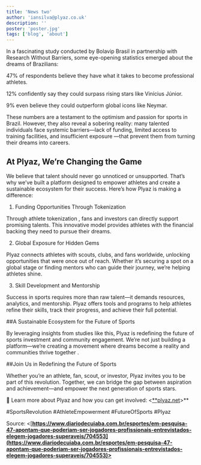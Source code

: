 ```yaml
---
title: 'News two'
author: 'iansilva@plyaz.co.uk'
description: ''
poster: 'poster.jpg'
tags: ['blog', 'about']
---
```


In a fascinating study conducted by Bolavip Brasil in partnership with Research Without Barriers, some eye-opening statistics emerged about the dreams of Brazilians:

47% of respondents believe they have what it takes to become professional athletes.

12% confidently say they could surpass rising stars like Vinícius Júnior.

9% even believe they could outperform global icons like Neymar.

These numbers are a testament to the optimism and passion for sports in Brazil. However, they also reveal a sobering reality: many talented individuals face systemic barriers—lack of funding, limited access to training facilities, and insufficient exposure —that prevent them from turning their dreams into careers.

## At Plyaz, We’re Changing the Game

We believe that talent should never go unnoticed or unsupported. That’s why we’ve built a platform designed to empower athletes and create a sustainable ecosystem for their success. Here’s how Plyaz is making a difference:

1. Funding Opportunities Through Tokenization

Through athlete tokenization , fans and investors can directly support promising talents. This innovative model provides athletes with the financial backing they need to pursue their dreams.

2. Global Exposure for Hidden Gems

Plyaz connects athletes with scouts, clubs, and fans worldwide, unlocking opportunities that were once out of reach. Whether it’s securing a spot on a global stage or finding mentors who can guide their journey, we’re helping athletes shine.

3. Skill Development and Mentorship

Success in sports requires more than raw talent—it demands resources, analytics, and mentorship. Plyaz offers tools and programs to help athletes refine their skills, track their progress, and achieve their full potential.

##A Sustainable Ecosystem for the Future of Sports

By leveraging insights from studies like this, Plyaz is redefining the future of sports investment and community engagement. We’re not just building a platform—we’re creating a movement where dreams become a reality and communities thrive together .

##Join Us in Redefining the Future of Sports

Whether you’re an athlete, fan, scout, or investor, Plyaz invites you to be part of this revolution. Together, we can bridge the gap between aspiration and achievement—and empower the next generation of sports stars.

🔗 Learn more about Plyaz and how you can get involved: <[**plyaz.net](https://plyaz.net/en)>**

#SportsRevolution #AthleteEmpowerment #FutureOfSports #Plyaz

Source: <[**https://www.diariodecuiaba.com.br/esportes/em-pesquisa-47-apontam-que-poderiam-ser-jogadores-profissionais-entrevistados-elegem-jogadores-superaveis/704553](https://www.diariodecuiaba.com.br/esportes/em-pesquisa-47-apontam-que-poderiam-ser-jogadores-profissionais-entrevistados-elegem-jogadores-superaveis/704553)>**